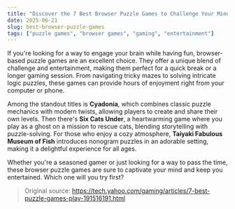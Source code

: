 ```yaml
---
title: "Discover the 7 Best Browser Puzzle Games to Challenge Your Mind"
date: 2025-06-21
slug: best-browser-puzzle-games
tags: ["puzzle games", "browser games", "gaming", "entertainment"]
---
```


If you're looking for a way to engage your brain while having fun, browser-based puzzle games are an excellent choice. They offer a unique blend of challenge and entertainment, making them perfect for a quick break or a longer gaming session. From navigating tricky mazes to solving intricate logic puzzles, these games can provide hours of enjoyment right from your computer or phone.

Among the standout titles is **Cyadonia**, which combines classic puzzle mechanics with modern twists, allowing players to create and share their own levels. Then there's **Six Cats Under**, a heartwarming game where you play as a ghost on a mission to rescue cats, blending storytelling with puzzle-solving. For those who enjoy a cozy atmosphere, **Taiyaki Fabulous Museum of Fish** introduces nonogram puzzles in an adorable setting, making it a delightful experience for all ages.

Whether you're a seasoned gamer or just looking for a way to pass the time, these browser puzzle games are sure to captivate your mind and keep you entertained. Which one will you try first? 

> Original source: https://tech.yahoo.com/gaming/articles/7-best-puzzle-games-play-191516191.html